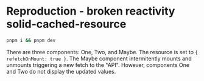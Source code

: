 # Reproduction - broken reactivity solid-cached-resource

```bash
pnpm i && pnpm dev
```

There are three components: One, Two, and Maybe. The resource is set to `{ refetchOnMount: true }`. The Maybe component intermitently mounts and unmounts triggering a new fetch to the "API". However, components One and Two do not display the updated values.
